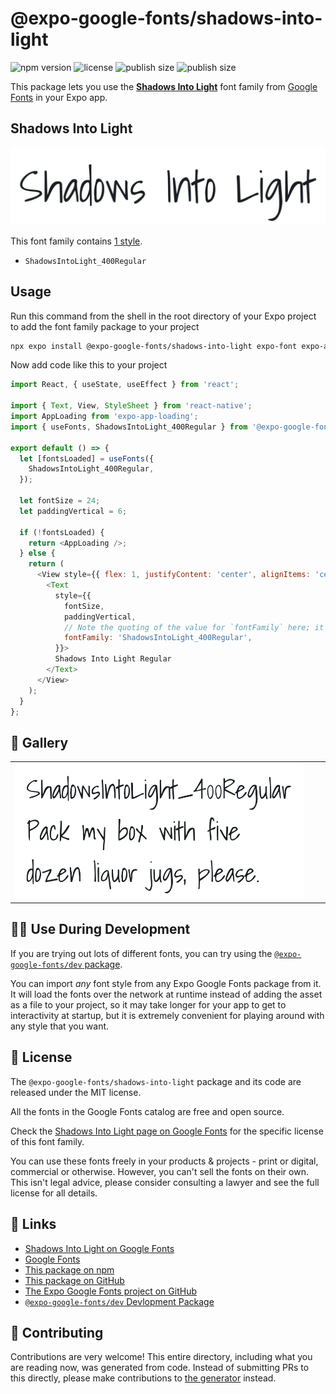 # @expo-google-fonts/shadows-into-light

![npm version](https://flat.badgen.net/npm/v/@expo-google-fonts/shadows-into-light)
![license](https://flat.badgen.net/github/license/expo/google-fonts)
![publish size](https://flat.badgen.net/packagephobia/install/@expo-google-fonts/shadows-into-light)
![publish size](https://flat.badgen.net/packagephobia/publish/@expo-google-fonts/shadows-into-light)

This package lets you use the [**Shadows Into Light**](https://fonts.google.com/specimen/Shadows+Into+Light) font family from [Google Fonts](https://fonts.google.com/) in your Expo app.

## Shadows Into Light

![Shadows Into Light](./font-family.png)

This font family contains [1 style](#-gallery).

- `ShadowsIntoLight_400Regular`

## Usage

Run this command from the shell in the root directory of your Expo project to add the font family package to your project
```sh
npx expo install @expo-google-fonts/shadows-into-light expo-font expo-app-loading
```

Now add code like this to your project
```js
import React, { useState, useEffect } from 'react';

import { Text, View, StyleSheet } from 'react-native';
import AppLoading from 'expo-app-loading';
import { useFonts, ShadowsIntoLight_400Regular } from '@expo-google-fonts/shadows-into-light';

export default () => {
  let [fontsLoaded] = useFonts({
    ShadowsIntoLight_400Regular,
  });

  let fontSize = 24;
  let paddingVertical = 6;

  if (!fontsLoaded) {
    return <AppLoading />;
  } else {
    return (
      <View style={{ flex: 1, justifyContent: 'center', alignItems: 'center' }}>
        <Text
          style={{
            fontSize,
            paddingVertical,
            // Note the quoting of the value for `fontFamily` here; it expects a string!
            fontFamily: 'ShadowsIntoLight_400Regular',
          }}>
          Shadows Into Light Regular
        </Text>
      </View>
    );
  }
};

```

## 🔡 Gallery


||||
|-|-|-|
|![ShadowsIntoLight_400Regular](./ShadowsIntoLight_400Regular.ttf.png)||||


## 👩‍💻 Use During Development

If you are trying out lots of different fonts, you can try using the [`@expo-google-fonts/dev` package](https://github.com/expo/google-fonts/tree/master/font-packages/dev#readme).

You can import *any* font style from any Expo Google Fonts package from it. It will load the fonts
over the network at runtime instead of adding the asset as a file to your project, so it may take longer
for your app to get to interactivity at startup, but it is extremely convenient
for playing around with any style that you want.

## 📖 License

The `@expo-google-fonts/shadows-into-light` package and its code are released under the MIT license.

All the fonts in the Google Fonts catalog are free and open source.

Check the [Shadows Into Light page on Google Fonts](https://fonts.google.com/specimen/Shadows+Into+Light) for the specific license of this font family.

You can use these fonts freely in your products & projects - print or digital, commercial or otherwise. However, you can't sell the fonts on their own. This isn't legal advice, please consider consulting a lawyer and see the full license for all details.

## 🔗 Links

- [Shadows Into Light on Google Fonts](https://fonts.google.com/specimen/Shadows+Into+Light)
- [Google Fonts](https://fonts.google.com/)
- [This package on npm](https://www.npmjs.com/package/@expo-google-fonts/shadows-into-light)
- [This package on GitHub](https://github.com/expo/google-fonts/tree/master/font-packages/shadows-into-light)
- [The Expo Google Fonts project on GitHub](https://github.com/expo/google-fonts)
- [`@expo-google-fonts/dev` Devlopment Package](https://github.com/expo/google-fonts/tree/master/font-packages/dev)

## 🤝 Contributing

Contributions are very welcome! This entire directory, including what you are reading now, was generated from code. Instead of submitting PRs to this directly, please make contributions to [the generator](https://github.com/expo/google-fonts/tree/master/packages/generator) instead.
